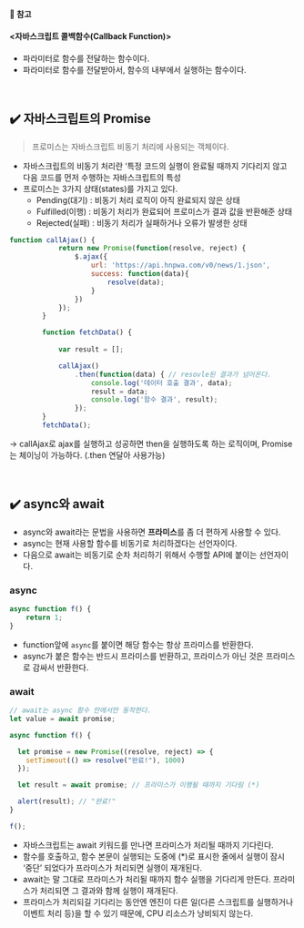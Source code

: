 #### 📌 참고
#### <자바스크립트 콜백함수(Callback Function)>
- 파라미터로 함수를 전달하는 함수이다.
- 파라미터로 함수를 전달받아서, 함수의 내부에서 실행하는 함수이다.

<br>

## ✔️ 자바스크립트의 Promise

> 프로미스는 자바스크립트 비동기 처리에 사용되는 객체이다.

- 자바스크립트의 비동기 처리란 ‘특정 코드의 실행이 완료될 때까지 기다리지 않고 다음 코드를 먼저 수행하는 자바스크립트의 특성
- 프로미스는 3가지 상태(states)를 가지고 있다.
    - Pending(대기) : 비동기 처리 로직이 아직 완료되지 않은 상태
    - Fulfilled(이행) : 비동기 처리가 완료되어 프로미스가 결과 값을 반환해준 상태
    - Rejected(실패) : 비동기 처리가 실패하거나 오류가 발생한 상태

```jsx
function callAjax() {
            return new Promise(function(resolve, reject) {
                $.ajax({
                    url: 'https://api.hnpwa.com/v0/news/1.json',
                    success: function(data){
                        resolve(data);
                    }
                })
            });
        }

        function fetchData() {
           
            var result = [];

            callAjax()
                .then(function(data) { // resovle된 결과가 넘어온다.
                    console.log('데이터 호출 결과', data);
                    result = data;
                    console.log('함수 결과', result);
                });
        }
        fetchData();
```
-> callAjax로 ajax를 실행하고 성공하면 then을 실행하도록 하는 로직이며, Promise는 체이닝이 가능하다. (.then 연달아 사용가능) 

<br>

## ✔️ async와 await

- async와 await라는 문법을 사용하면 **프라미스**를 좀 더 편하게 사용할 수 있다.
- async는 현재 사용할 함수를 비동기로 처리하겠다는 선언자이다.
- 다음으로 await는 비동기로 순차 처리하기 위해서 수행할 API에 붙이는 선언자이다.



### async

```jsx
async function f() {
	return 1;
}
```

- function앞에 `async`를 붙이면 해당 함수는 항상 프라미스를 반환한다.
- async가 붙은 함수는 반드시 프라미스를 반환하고, 프라미스가 아닌 것은 프라미스로 감싸서 반환한다.

### await

```jsx
// await는 async 함수 안에서만 동작한다.	
let value = await promise;

async function f() {

  let promise = new Promise((resolve, reject) => {
    setTimeout(() => resolve("완료!"), 1000)
  });

  let result = await promise; // 프라미스가 이행될 때까지 기다림 (*)

  alert(result); // "완료!"
}

f();
```

- 자바스크립트는 await 키워드를 만나면 프라미스가 처리될 때까지 기다린다.
- 함수를 호출하고, 함수 본문이 실행되는 도중에 (*)로 표시한 줄에서 실행이 잠시 ‘중단’ 되었다가 프라미스가 처리되면 실행이 재개된다.
- await는 말 그대로 프라미스가 처리될 때까지 함수 실행을 기다리게 만든다. 프라미스가 처리되면 그 결과와 함께 실행이 재개된다.
- 프라미스가 처리되길 기다리는 동안엔 엔진이 다른 일(다른 스크립트를 실행하거나 이벤트 처리 등)을 할 수 있기 때문에, CPU 리소스가 낭비되지 않는다.